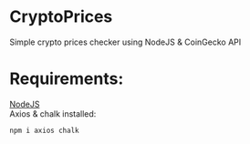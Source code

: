 # CryptoPrices
Simple crypto prices checker using NodeJS & CoinGecko API

# Requirements:
[NodeJS](https://nodejs.org/en) <br>
Axios & chalk installed:
```
npm i axios chalk
```

